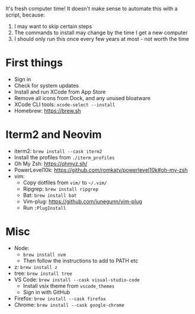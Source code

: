 It's fresh computer time! It doesn't make sense to automate this with a script,
because:

1. I may want to skip certain steps
2. The commands to install may change by the time I get a new computer
3. I should only run this once every few years at most - not worth the time

# First things

- Sign in
- Check for system updates
- Install and run XCode from App Store
- Remove all icons from Dock, and any unused bloatware
- XCode CLI tools: `xcode-select --install`
- Homebrew: https://brew.sh

# Iterm2 and Neovim

- iterm2: `brew install --cask iterm2`
- Install the profiles from `./iterm_profiles`
- Oh My Zsh: https://ohmyz.sh/
- PowerLevel10k: https://github.com/romkatv/powerlevel10k#oh-my-zsh
- vim:
  - Copy dotfiles from `vim/` to `~/.vim/`
  - Ripgrep: `brew install ripgrep`
  - Bat: `brew install bat`
  - Vim-plug: https://github.com/junegunn/vim-plug
  - Run `:PlugInstall`

# Misc

- Node:
  - `brew install nvm`
  - Then follow the instructions to add to PATH etc
- z: `brew install z`
- tree: `brew install tree`
- VS Code: `brew install --cask visual-studio-code`
  - Install vsix theme from `vscode_themes`
  - Sign in with GitHub
- Firefox: `brew install --cask firefox`
- Chrome: `brew install --cask google-chrome`
